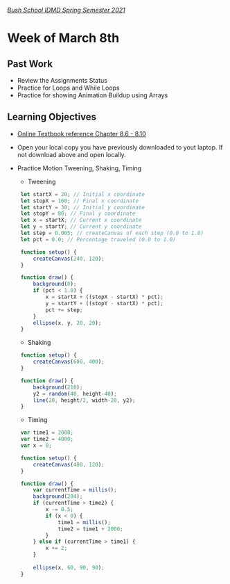 [_Bush School IDMD Spring Semester 2021_](https://chandrunarayan.github.io/idmd/)

# Week of March 8th

## Past Work
* Review the Assignments Status
* Practice for Loops and While Loops
* Practice for showing Animation Buildup using Arrays


## Learning Objectives
* [Online Textbook reference Chapter 8.6 - 8.10](https://drive.google.com/file/d/18kfdShfj79ISxFTn-iw1ahFTtuFY-KF9/view?usp=sharing)
* Open your local copy you have previously downloaded to yout laptop. If not download above and open locally.
* Practice Motion Tweening, Shaking, Timing
   * Tweening
 
   ```javascript
    let startX = 20; // Initial x coordinate
    let stopX = 160; // Final x coordinate
    let startY = 30; // Initial y coordinate
    let stopY = 80; // Final y coordinate
    let x = startX; // Current x coordinate
    let y = startY; // Current y coordinate
    let step = 0.005; // createCanvas of each step (0.0 to 1.0)
    let pct = 0.0; // Percentage traveled (0.0 to 1.0)

    function setup() {
        createCanvas(240, 120);
    }

    function draw() {
        background(0);
        if (pct < 1.0) {
            x = startX + ((stopX - startX) * pct);
            y = startY + ((stopY - startX) * pct);
            pct += step;
        }
        ellipse(x, y, 20, 20);
    }

   ```
   * Shaking
 
   ```javascript
    function setup() {
        createCanvas(600, 400);
    }

    function draw() {
        background(210);
        y2 = random(40, height-40);
        line(20, height/2, width-20, y2);
    }  
   ```

   * Timing

   ```javascript
    var time1 = 2000;
    var time2 = 4000;
    var x = 0;

    function setup() {
        createCanvas(480, 120);
    }

    function draw() {
        var currentTime = millis();
        background(204);
        if (currentTime > time2) {
            x -= 0.5;
            if (x < 0) {
                time1 = millis();
                time2 = time1 + 2000;
            }
        } else if (currentTime > time1) {
            x += 2;
        }
            
        ellipse(x, 60, 90, 90);
    }
   ```
